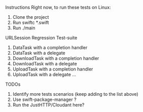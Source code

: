 Instructions
Right now, to run these tests on Linux:
1. Clone the project
2. Run swiftc \*.swift
3. Run ./main

URLSession Regression Test-suite

1. DataTask with a completion handler
2. DataTask with a delegate
3. DownloadTask with a completion handler
4. DownloadTask with a delegate
5. UploadTask with a completion handler
6. UploadTask with a delegate 
...


TODOs
1. Identify more tests scenarios (keep adding to the list above)
2. Use swift-package-manager ?
3. Run the JustHTTP/Cloudant here?
